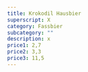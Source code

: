 ```yaml
---
title: Krokodil Hausbier
superscript: X
category: Fassbier
subcategory: ""
description: x
price1: 2,7
price2: 3,3
price3: 11,5
---
```

